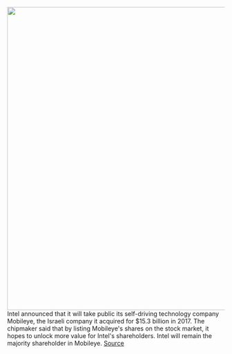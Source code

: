 <img src='https://cdn.vox-cdn.com/thumbor/fIxRJdc59dJndNspa9grPnzCYfw=/0x0:1648x927/1200x800/filters:focal(693x333:955x595)/cdn.vox-cdn.com/uploads/chorus_image/image/70240233/mobileye_av_nyc_intel_24.jpg.rendition.intel.web.1648.927.0.jpg' width='700px' /><br/>
Intel announced that it will take public its self-driving technology company Mobileye, the Israeli company it acquired for $15.3 billion in 2017. The chipmaker said that by listing Mobileye's shares on the stock market, it hopes to unlock more value for Intel's shareholders. Intel will remain the majority shareholder in Mobileye.
<a href='https://www.theverge.com/2021/12/7/22822279/intel-mobileye-ipo-2022-autonomous-vehicles-robotaxi'> Source <a/>